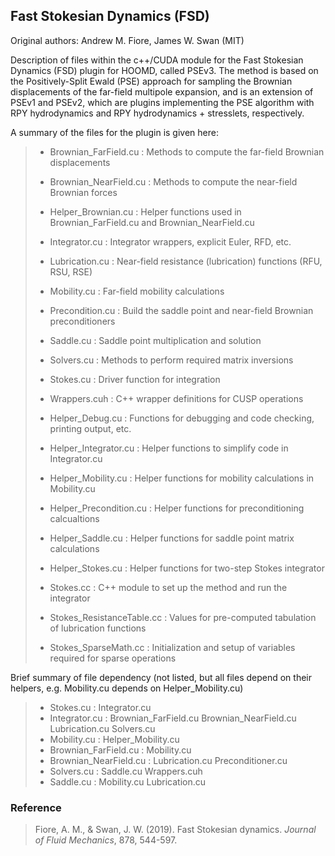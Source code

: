 ## Fast Stokesian Dynamics (FSD)

Original authors: Andrew M. Fiore, James W. Swan (MIT)

Description of files within the c++/CUDA module for the Fast Stokesian Dynamics (FSD) plugin for HOOMD, called PSEv3. 
The method is based on the Positively-Split Ewald (PSE) approach for sampling the Brownian displacements of the far-field multipole expansion, 
and is an extension of PSEv1 and PSEv2, which are plugins implementing the PSE algorithm with RPY hydrodynamics and RPY hydrodynamics + stresslets, respectively. 

A summary of the files for the plugin is given here:

>	- Brownian_FarField.cu 		: Methods to compute the far-field Brownian displacements
>	- Brownian_NearField.cu		: Methods to compute the near-field Brownian forces
>	- Helper_Brownian.cu		: Helper functions used in Brownian_FarField.cu and Brownian_NearField.cu
>	- Integrator.cu			    : Integrator wrappers, explicit Euler, RFD, etc.
>	- Lubrication.cu		    : Near-field resistance (lubrication) functions (RFU, RSU, RSE)
>	- Mobility.cu			    : Far-field mobility calculations
>	- Precondition.cu		    : Build the saddle point and near-field Brownian preconditioners
>	- Saddle.cu			        : Saddle point multiplication and solution
>	- Solvers.cu			    : Methods to perform required matrix inversions
>	- Stokes.cu			        : Driver function for integration
>	- Wrappers.cuh			    : C++ wrapper definitions for CUSP operations
>	
>	- Helper_Debug.cu		    : Functions for debugging and code checking, printing output, etc.
>	- Helper_Integrator.cu		: Helper functions to simplify code in Integrator.cu
>	- Helper_Mobility.cu		: Helper functions for mobility calculations in Mobility.cu
>	- Helper_Precondition.cu	: Helper functions for preconditioning calcualtions
>	- Helper_Saddle.cu		    : Helper functions for saddle point matrix calculations
>	- Helper_Stokes.cu		    : Helper functions for two-step Stokes integrator
>	
>	- Stokes.cc			        : C++ module to set up the method and run the integrator
>	- Stokes_ResistanceTable.cc	: Values for pre-computed tabulation of lubrication functions
>	- Stokes_SparseMath.cc		: Initialization and setup of variables required for sparse operations

Brief summary of file dependency (not listed, but all files depend on their helpers, e.g. Mobility.cu depends on Helper_Mobility.cu)

>	- Stokes.cu		            : Integrator.cu	
>	- Integrator.cu	         	: Brownian_FarField.cu	Brownian_NearField.cu	Lubrication.cu	Solvers.cu
>	- Mobility.cu	         	: Helper_Mobility.cu
>	- Brownian_FarField.cu	    : Mobility.cu
>	- Brownian_NearField.cu	    : Lubrication.cu	Preconditioner.cu
>	- Solvers.cu		        : Saddle.cu		Wrappers.cuh
>	- Saddle.cu		            : Mobility.cu		Lubrication.cu


### Reference

> Fiore, A. M., & Swan, J. W. (2019). Fast Stokesian dynamics. *Journal of Fluid Mechanics*, 878, 544-597.
